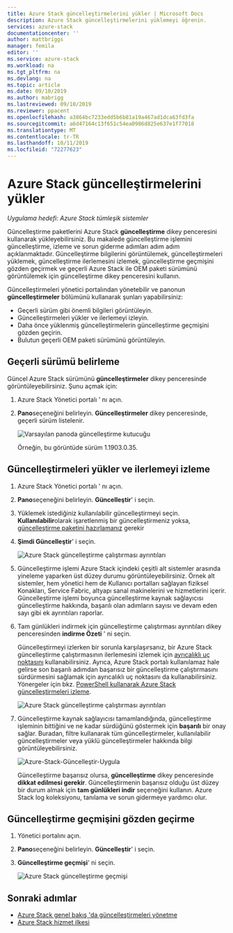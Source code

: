 ```yaml
---
title: Azure Stack güncelleştirmelerini yükler | Microsoft Docs
description: Azure Stack güncelleştirmelerini yüklemeyi öğrenin.
services: azure-stack
documentationcenter: ''
author: mattbriggs
manager: femila
editor: ''
ms.service: azure-stack
ms.workload: na
ms.tgt_pltfrm: na
ms.devlang: na
ms.topic: article
ms.date: 09/10/2019
ms.author: mabrigg
ms.lastreviewed: 09/10/2019
ms.reviewer: ppacent
ms.openlocfilehash: a3864bc7233edd5b6b81a19a467ad1dca63fd3fa
ms.sourcegitcommit: a6d47164c13f651c54ea0986d825e637e1f77018
ms.translationtype: MT
ms.contentlocale: tr-TR
ms.lasthandoff: 10/11/2019
ms.locfileid: "72277623"
---
```

# <a name="install-azure-stack-updates"></a>Azure Stack güncelleştirmelerini yükler

*Uygulama hedefi: Azure Stack tümleşik sistemler*

Güncelleştirme paketlerini Azure Stack **güncelleştirme** dikey penceresini kullanarak yükleyebilirsiniz. Bu makalede güncelleştirme işlemini güncelleştirme, izleme ve sorun giderme adımları adım adım açıklanmaktadır. Güncelleştirme bilgilerini görüntülemek, güncelleştirmeleri yüklemek, güncelleştirme ilerlemesini izlemek, güncelleştirme geçmişini gözden geçirmek ve geçerli Azure Stack ile OEM paketi sürümünü görüntülemek için güncelleştirme dikey penceresini kullanın.

Güncelleştirmeleri yönetici portalından yönetebilir ve panonun **güncelleştirmeler** bölümünü kullanarak şunları yapabilirsiniz:

- Geçerli sürüm gibi önemli bilgileri görüntüleyin.
- Güncelleştirmeleri yükler ve ilerlemeyi izleyin.
- Daha önce yüklenmiş güncelleştirmelerin güncelleştirme geçmişini gözden geçirin.
- Bulutun geçerli OEM paketi sürümünü görüntüleyin.

## <a name="determine-the-current-version"></a>Geçerli sürümü belirleme

Güncel Azure Stack sürümünü **güncelleştirmeler** dikey penceresinde görüntüleyebilirsiniz. Şunu açmak için:

1.  Azure Stack Yönetici portalı ' nı açın.

2.  **Pano**seçeneğini belirleyin. **Güncelleştirmeler** dikey penceresinde, geçerli sürüm listelenir.

    ![Varsayılan panoda güncelleştirme kutucuğu](./media/azure-stack-update-apply/image1.png)

    Örneğin, bu görüntüde sürüm 1.1903.0.35.

## <a name="install-updates-and-monitor-progress"></a>Güncelleştirmeleri yükler ve ilerlemeyi izleme

1. Azure Stack Yönetici portalı ' nı açın.

2. **Pano**seçeneğini belirleyin. **Güncelleştir**' i seçin.

3. Yüklemek istediğiniz kullanılabilir güncelleştirmeyi seçin. **Kullanılabilir**olarak işaretlenmiş bir güncelleştirmeniz yoksa, [güncelleştirme paketini hazırlamanız](azure-stack-update-prepare-package.md) gerekir

4. **Şimdi Güncelleştir**' i seçin.

    ![Azure Stack güncelleştirme çalıştırması ayrıntıları](./media/azure-stack-update-apply/image2.png)

5. Güncelleştirme işlemi Azure Stack içindeki çeşitli alt sistemler arasında yineleme yaparken üst düzey durumu görüntüleyebilirsiniz. Örnek alt sistemler, hem yönetici hem de Kullanıcı portalları sağlayan fiziksel Konakları, Service Fabric, altyapı sanal makinelerini ve hizmetlerini içerir. Güncelleştirme işlemi boyunca güncelleştirme kaynak sağlayıcısı güncelleştirme hakkında, başarılı olan adımların sayısı ve devam eden sayı gibi ek ayrıntıları raporlar.

6. Tam günlükleri indirmek için güncelleştirme çalıştırması ayrıntıları dikey penceresinden **indirme Özeti** ' ni seçin.

    Güncelleştirmeyi izlerken bir sorunla karşılaşırsanız, bir Azure Stack güncelleştirme çalıştırmasının ilerlemesini izlemek için [ayrıcalıklı uç noktasını](https://docs.microsoft.com/azure-stack/operator/azure-stack-privileged-endpoint) kullanabilirsiniz. Ayrıca, Azure Stack portalı kullanılamaz hale gelirse son başarılı adımdan başarısız bir güncelleştirme çalıştırmasını sürdürmesini sağlamak için ayrıcalıklı uç noktasını da kullanabilirsiniz. Yönergeler için bkz. [PowerShell kullanarak Azure Stack güncelleştirmeleri izleme](azure-stack-update-monitor.md).

    ![Azure Stack güncelleştirme çalıştırması ayrıntıları](./media/azure-stack-update-apply/image3.png)

7. Güncelleştirme kaynak sağlayıcısı tamamlandığında, güncelleştirme işleminin bittiğini ve ne kadar sürdüğünü göstermek için **başarılı** bir onay sağlar. Buradan, filtre kullanarak tüm güncelleştirmeler, kullanılabilir güncelleştirmeler veya yüklü güncelleştirmeler hakkında bilgi görüntüleyebilirsiniz.

    ![Azure-Stack-Güncelleştir-Uygula](./media/azure-stack-update-apply/image4.png)

    Güncelleştirme başarısız olursa, **güncelleştirme** dikey penceresinde **dikkat edilmesi gerekir**. Güncelleştirmenin başarısız olduğu üst düzey bir durum almak için **tam günlükleri indir** seçeneğini kullanın. Azure Stack log koleksiyonu, tanılama ve sorun gidermeye yardımcı olur.

## <a name="review-update-history"></a>Güncelleştirme geçmişini gözden geçirme

1. Yönetici portalını açın.

2. **Pano**seçeneğini belirleyin. **Güncelleştir**' i seçin.

3. **Güncelleştirme geçmişi**' ni seçin.

    ![Azure Stack güncelleştirme geçmişi](./media/azure-stack-update-apply/image7.png)

## <a name="next-steps"></a>Sonraki adımlar

-   [Azure Stack genel bakış 'da güncelleştirmeleri yönetme](https://docs.microsoft.com/azure-stack/operator/azure-stack-updates)  
-   [Azure Stack hizmet ilkesi](https://docs.microsoft.com/azure-stack/operator/azure-stack-servicing-policy)  
